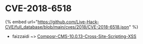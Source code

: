 # CVE-2018-6518
{% embed url="https://github.com/Live-Hack-CVE/full_database/blob/main/cves/2018/CVE-2018-6518.json" %}

* faizzaidi ~> [Composr-CMS-10.0.13-Cross-Site-Scripting-XSS](https://www.alice-snow.ru/2018/database/cve-2018-6518/composr-cms-10.0.13-cross-site-scripting-xss-faizzaidi)